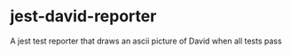 # jest-david-reporter
A jest test reporter that draws an ascii picture of David when all tests pass
